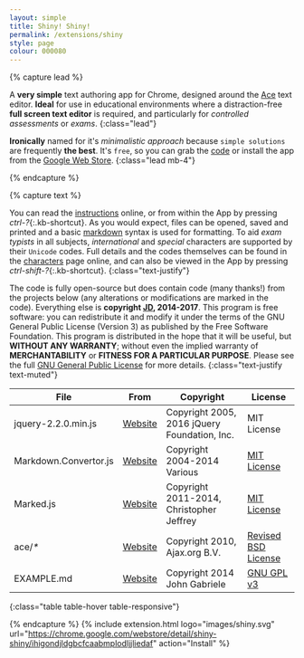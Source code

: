 ```yaml
---
layout: simple
title: Shiny! Shiny!
permalink: /extensions/shiny
style: page
colour: 000080
---
```

{% capture lead %}

A __very simple__ text authoring app for Chrome, designed around the [Ace](https://ace.c9.io) text editor. __Ideal__ for use in educational environments where a distraction-free __full screen text editor__ is required, and particularly for _controlled assessments_ or _exams_.
{:class="lead"}

__Ironically__ named for it's _minimalistic approach_ because `simple solutions` are frequently __the best__. It's `free`, so you can grab the [code](https://github.com/thiscouldbejd/Shiny-Shiny) or install the app from the [Google Web Store](https://chrome.google.com/webstore/detail/shiny-shiny/ihigondjldgbcfcaabmplodljjliedaf).
{:class="lead mb-4"}

{% endcapture %}

{% capture text %}

You can read the [instructions](https://github.com/thiscouldbejd/Shiny-Shiny/blob/master/documentation/INSTRUCTIONS.md) online, or from within the App by pressing *ctrl-?*{:.kb-shortcut}. As you would expect, files can be opened, saved and printed and a basic [markdown](https://daringfireball.net/projects/markdown/syntax) syntax is used for formatting. To aid _exam typists_ in all subjects, _international_ and _special_ characters are supported by their `Unicode` codes. Full details and the codes themselves can be found in the [characters](https://github.com/thiscouldbejd/Shiny-Shiny/blob/master/documentation/CHARACTERS.md) page online, and can also be viewed in the App by pressing *ctrl-shift-?*{:.kb-shortcut}.
{:class="text-justify"}

The code is fully open-source but does contain code (many thanks!) from the projects below (any alterations or modifications are marked in the code). Everything else is __copyright [JD](https://github.com/thiscouldbejd/), 2014-2017__. This program is free software: you can redistribute it and modify it under the terms of the GNU General Public License (Version 3) as published by the Free Software Foundation. This program is distributed in the hope that it will be useful, but __WITHOUT ANY WARRANTY__; without even the implied warranty of __MERCHANTABILITY__ or __FITNESS FOR A PARTICULAR PURPOSE__.  Please see the full [GNU General Public License](https://github.com/thiscouldbejd/Shiny-Shiny/blob/master/LICENSE) for more details.
{:class="text-justify text-muted"}
    
|File|From|Copyright|License|
|---|---|---|---|
|jquery-2.2.0.min.js|[Website](http://jquery.org)|Copyright 2005, 2016 jQuery Foundation, Inc.|MIT License|
|Markdown.Convertor.js|[Website](https://code.google.com/p/pagedown/)|Copyright 2004-2014 Various|[MIT License](https://code.google.com/p/pagedown/source/browse/LICENSE.txt)|
|Marked.js|[Website](https://github.com/chjj/marked)|Copyright 2011-2014, Christopher Jeffrey|[MIT License](https://github.com/chjj/marked/blob/master/LICENSE)|
|ace/_*_|[Website](https://ace.c9.io)|Copyright 2010, Ajax.org B.V.|[Revised BSD License](https://github.com/ajaxorg/ace/blob/master/LICENSE)|
|EXAMPLE.md|[Website](http://www.unexpected-vortices.com/sw/rippledoc/quick-markdown-example.html)|Copyright 2014 John Gabriele|[GNU GPL v3](http://www.gnu.org/licenses/)|
{:class="table table-hover table-responsive"}

{% endcapture %}
{% include extension.html logo="images/shiny.svg" url="https://chrome.google.com/webstore/detail/shiny-shiny/ihigondjldgbcfcaabmplodljjliedaf" action="Install" %}